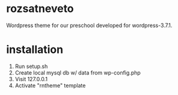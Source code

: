rozsatneveto
============

Wordpress theme for our preschool
developed for wordpress-3.7.1.

installation
====
1. Run setup.sh
2. Create local mysql db w/ data from wp-config.php
3. Visit 127.0.0.1
4. Activate "rntheme" template

